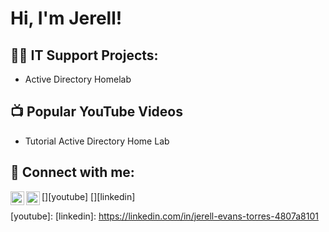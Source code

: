 <h1>Hi, I'm Jerell! 
<h2>👨‍💻 IT Support Projects:</h2>

- Active Directory Homelab 

<h2>📺 Popular YouTube Videos</h2>

- Tutorial Active Directory Home Lab

<h2> 🤳 Connect with me:</h2>

[<img align="left" alt="JerellEvansTorres | YouTube" width="22px" src="https://cdn.jsdelivr.net/npm/simple-icons@v3/icons/youtube.svg" />][youtube]
[<img align="left" alt="JerellEvansTorres | LinkedIn" width="22px" src="https://cdn.jsdelivr.net/npm/simple-icons@v3/icons/linkedin.svg" />][linkedin]


[youtube]: 
[linkedin]: https://linkedin.com/in/jerell-evans-torres-4807a8101


